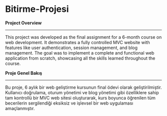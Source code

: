 # Bitirme-Projesi

**Project Overview**
<hr/>
This project was developed as the final assignment for a 6-month course on web development. It demonstrates a fully controlled MVC website with features like user authentication, session management, and blog management. The goal was to implement a complete and functional web application from scratch, showcasing all the skills learned throughout the course.

**Proje Genel Bakış**
<hr/>
Bu proje, 6 aylık bir web geliştirme kursunun final ödevi olarak geliştirilmiştir. Kullanıcı doğrulama, oturum yönetimi ve blog yönetimi gibi özelliklere sahip tam kontrollü bir MVC web sitesi oluşturarak, kurs boyunca öğrenilen tüm becerilerin sergilendiği eksiksiz ve işlevsel bir web uygulaması amaçlanmıştır.
